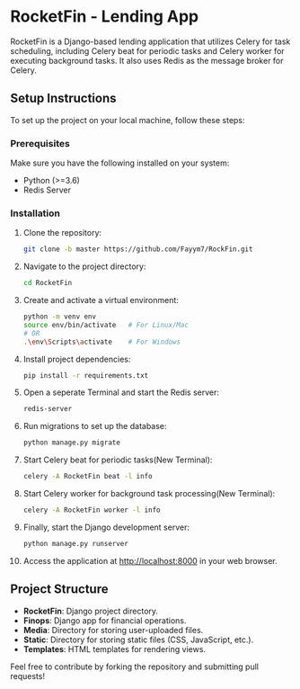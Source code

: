 
# RocketFin - Lending App

RocketFin is a Django-based lending application that utilizes Celery for task scheduling, including Celery beat for periodic tasks and Celery worker for executing background tasks. It also uses Redis as the message broker for Celery.

## Setup Instructions

To set up the project on your local machine, follow these steps:

### Prerequisites

Make sure you have the following installed on your system:

- Python (>=3.6)
- Redis Server

### Installation

1. Clone the repository:
   ```bash
   git clone -b master https://github.com/Fayym7/RockFin.git
   ```

2. Navigate to the project directory:
   ```bash
   cd RocketFin
   ```

3. Create and activate a virtual environment:
   ```bash
   python -m venv env
   source env/bin/activate   # For Linux/Mac
   # OR
   .\env\Scripts\activate    # For Windows
   ```

4. Install project dependencies:
   ```bash
   pip install -r requirements.txt
   ```

5. Open a seperate Terminal and start the Redis server:
   ```bash
   redis-server
   ```

6. Run migrations to set up the database:
   ```bash
   python manage.py migrate
   ```

7. Start Celery beat for periodic tasks(New Terminal):
   ```bash
   celery -A RocketFin beat -l info
   ```

8. Start Celery worker for background task processing(New Terminal):
   ```bash
   celery -A RocketFin worker -l info
   ```

9. Finally, start the Django development server:
   ```bash
   python manage.py runserver
   ```

10. Access the application at [http://localhost:8000](http://localhost:8000) in your web browser.

## Project Structure

- **RocketFin**: Django project directory.
- **Finops**: Django app for financial operations.
- **Media**: Directory for storing user-uploaded files.
- **Static**: Directory for storing static files (CSS, JavaScript, etc.).
- **Templates**: HTML templates for rendering views.


Feel free to contribute by forking the repository and submitting pull requests!

